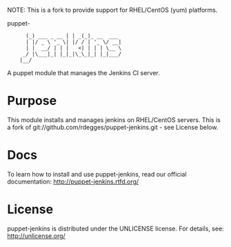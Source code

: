 NOTE: This is a fork to provide support for RHEL/CentOS (yum) platforms.

puppet-
```    _            _    _
      (_) ___ _ __ | | _(_)_ __  ___
      | |/ _ \ '_ \| |/ / | '_ \/ __|
      | |  __/ | | |   <| | | | \__ \
     _/ |\___|_| |_|_|\_\_|_| |_|___/
    |__/
```

A puppet module that manages the Jenkins CI server.


Purpose
=======

This module installs and manages jenkins on RHEL/CentOS servers.  This is a
fork of git://github.com/rdegges/puppet-jenkins.git - see License below.

Docs
====

To learn how to install and use puppet-jenkins, read our official
documentation: http://puppet-jenkins.rtfd.org/

License
=======

puppet-jenkins is distributed under the UNLICENSE license. For details, see:
http://unlicense.org/